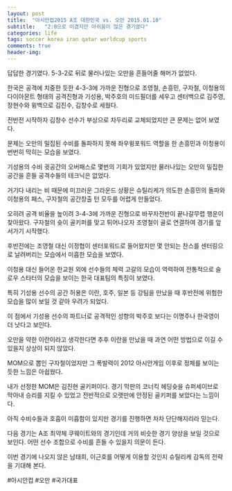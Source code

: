 ```yaml
---
layout: post
title:  "아시안컵2015 A조 대한민국 vs. 오만 2015.01.10"
subtitle:   "2:0으로 이겼지만 아쉬움이 많은 경기였다"
categories: life
tags: soccer korea iran qatar worldcup sports
comments: true
header-img: 
---
```


답답한 경기였다. 5-3-2로 뒤로 물러나있는 오만을 흔들어줄 해머가 없었다.

한국은 공격에 치중한 듯한 4-3-3에 가까운 진형으로 조영철, 손흥민, 구자철, 이청용의 다이아몬트 형태의 공격진형과 기성용, 박주호의 미드필더를 세우고 센터백으로 김주영, 장현수와 윙백으로 김진수, 김창수로 세웠다.

전반전 시작하자 김창수 선수가 부상으로 차두리로 교체되었지만 큰 문제는 없어 보였다. 

문제는 오만의 밀집된 수비를 돌파하지 못해 좌우윙포워드 역할을 한 손흥민과 이청용이 번번히 막히는 모습을 보였다. 

기성용의 수비 귓공간의 오버패스로 몇번의 기회가 있었지만 물러나있는 오만의 밀집한 공간을 흔들 공격수들의 테크닉은 없었다. 

거기다 내리는 비 때문에 미끄러운 그라운드 상황은 슈틸리케가 의도한 손흥민의 돌파와 이청용의 패스, 구자철의 공간창출 턴 모두를 어렵게 만들었다. 

오히려 공격 비율을 높이려 3-4-3에 가까운 진형으로 바꾸자전반이 끝나갈무렵 행운이 찾아왔다. 구자철의 슛이 골키퍼를 맞고 튀어나오자 조영철이 골로 연결하여 경기를 앞서가기 시작했다.

후반전에는 조영철 대신 이정협이 센터포워드로 들어왔지만 몇 안되는 찬스를 센터링으로 날려버리는 모습에서 미흡한 모습을 보였다. 

이청용 대신 들어온 한교원 외에 선수들의 체력 고갈의 모습이 역력하여 전통적으로 슬로우 스타터의 모습을 보이는 한국 대표팀의 특징이 보였다. 

특히 기성용 선수의 공간 허용은 이란, 호주, 일본 등 강팀을 만났을 때 후반전에 위험한 모습을 많이 보일 것 같아 우려가 되었다. 

이 점에서 기성용 선수의 파트너로 공격적인 성향의 박주호 보다는 이명주나 한국영이 더 낫다고 보인다.

오만을 약한 이란이라고 생각한다면 추후 이란을 만났을 때 과연 어떤 방법으로 이길 수 있을지 상상이 되지 않았다. 

MOM으로 뽑인 구자철이었지만 그 폭발력이 2012 아시안게임 이후로 정체를 보이는 듯한 느낌은 아쉽웠다. 

내가 선정한 MOM은 김진현 골키퍼이다. 경기 막판의 코너킥 헤딩슛을 슈퍼세이브로 막아내 승리를 지킬 수 있었고 전반적으로 오랫만에 안정된 골키퍼를 보았다는 느낌이다. 

아직 수비수들과 호흡이 미흡함이 있지만 경기를 진행하면 차차 단단해지리라 믿는다.

다음 경기는 A조 최약체 쿠웨이트와의 경기인데 거의 비슷한 경기 양상을 보일 것으로 보인다. 어떤 선수 조합으로 수비를 흔들 수 있을지 의문이 든다. 

이번 경기에 나오지 않은 남태희, 이근호를 어떻게 이용할 것인지 슈틸리케 감독의 전략을 기대해 본다.

#아시안컵 #오만 #국가대표
